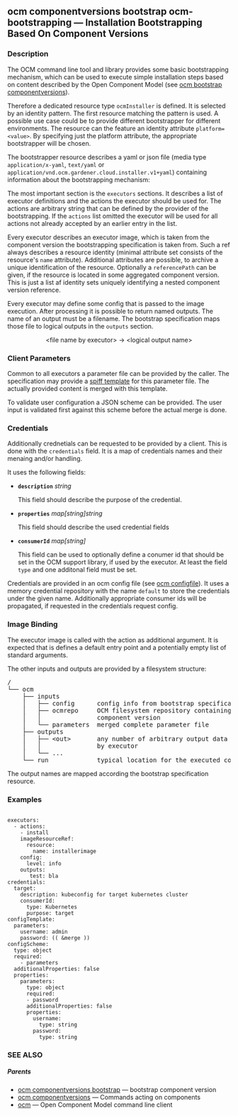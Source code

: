 ## ocm componentversions bootstrap ocm-bootstrapping &mdash; Installation Bootstrapping Based On Component Versions

### Description


The OCM command line tool and library provides some basic bootstrapping
mechanism, which can be used to execute simple installation steps based on
content described by the Open Component Model
(see [ocm bootstrap componentversions](ocm_bootstrap_componentversions.md)).

Therefore a dedicated resource type <code>ocmInstaller</code> is defined.
It is selected by an identity pattern. The first resource matching the pattern
is used. A possible use case could be to provide different bootstrapper for
different environments. The resource can the feature an identity attribute
<code>platform=&lt;value></code>. By specifying just the platform attribute,
the appropriate bootstrapper will be chosen.

The bootstrapper resource describes a yaml or json file
(media type <code>application/x-yaml</code>, <code>text/yaml</code> or
<code>application/vnd.ocm.gardener.cloud.installer.v1+yaml</code>) containing
information about the bootstrapping mechanism:

The most important section is the <code>executors</code> sections. It describes
a list of executor definitions and the actions the executor should be used for.
The actions are arbitrary string that can be defined by the provider of the
bootstrapping. If the <code>actions</code> list omitted the executor will be
used for all actions not already accepted by an earlier entry in the list.

Every executor describes an executor image, which is taken from the component
version the bootstrapping specification is taken from. Such a ref always
describes a resource identity (minimal attribute set consists of the resource's
<code>name</code> attribute). Additional attributes are possible, to archive a
unique identification of the resource. Optionally a <code>referencePath</code>
can be given, if the resource is located in some aggregated component version.
This is just a list af identity sets uniquely identifying a nested component
version reference.

Every executor may define some config that is passed to the image execution.
After processing it is possible to return named outputs. The name of an output
must be a filename. The bootstrap specification maps those file to logical
outputs in the <code>outputs</code> section.

<center>
  &lt;file name by executor> -> &lt;logical output name>
</center>

### Client Parameters

Common to all executors a parameter file can be provided by the caller. The
specification may provide a [spiff template](https://github.com/mandelsoft/spiff)
for this parameter file. The actually provided content is merged with this
template.

To validate user configuration a JSON scheme can be provided. The user input is
validated first against this scheme before the actual merge is done.

### Credentials

Additionally crednetials can be requested to be provided by a client.
This is done with the <code>credentials</code> field. It is a map
of credentials names and their menaing and/or handling.

It uses the following fields:

- **<code>description</code>** *string*

  This field should describe the purpose of the credential.

- **<code>properties</code>** *map[string]string*

  This field should describe the used credential fields

- **<code>consumerId</code>** *map[string]*

  This field can be used to optionally define a conumer id that should be set
  in the OCM support library, if used by the executor. At least the field
  <code>type</code> and one additonal field must be set.

Credentials are provided in an ocm config file (see [ocm configfile](ocm_configfile.md)).
It uses a memory credential repository with the name <code>default</code>
to store the credentials under the given name. Additionally appropriate
consumer ids will be propagated, if requested in the credentials request config.

### Image Binding

The executor image is called with the action as additional argument. It is
expected that is defines a default entry point and a potentially empty list of
standard arguments.

The other inputs and outputs are provided by a filesystem structure:
<pre>
/
└── ocm
    ├── inputs
    │   ├── config      config info from bootstrap specification
    │   ├── ocmrepo     OCM filesystem repository containing the complete
    │   │               component version
    │   └── parameters  merged complete parameter file
    ├── outputs
    │   ├── &lt;out>       any number of arbitrary output data provided
    │   │               by executor
    │   └── ...         
    └── run             typical location for the executed command
</pre>

The output names are mapped according the bootstrap specification resource.


### Examples

```

executors:
  - actions:
    - install
    imageResourceRef:
      resource:
        name: installerimage
    config:
      level: info
    outputs:
       test: bla
credentials:
  target:
    description: kubeconfig for target kubernetes cluster
    consumerId:
      type: Kubernetes
      purpose: target
configTemplate:
  parameters:
    username: admin
    password: (( &merge ))
configScheme:
  type: object
  required:
    - parameters
  additionalProperties: false
  properties:
    parameters:
      type: object
      required:
      - password
      additionalProperties: false
      properties:
        username:
          type: string
        password:
          type: string

```

### SEE ALSO

##### Parents

* [ocm componentversions bootstrap](ocm_componentversions_bootstrap.md)	 &mdash; bootstrap component version
* [ocm componentversions](ocm_componentversions.md)	 &mdash; Commands acting on components
* [ocm](ocm.md)	 &mdash; Open Component Model command line client

